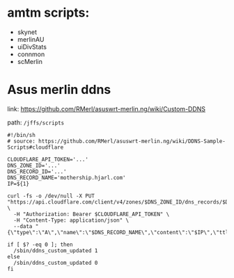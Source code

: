 # amtm scripts:

- skynet
- merlinAU
- uiDivStats
- connmon
- scMerlin

# Asus merlin ddns

link: https://github.com/RMerl/asuswrt-merlin.ng/wiki/Custom-DDNS

path: `/jffs/scripts`

```
#!/bin/sh
# source: https://github.com/RMerl/asuswrt-merlin.ng/wiki/DDNS-Sample-Scripts#cloudflare

CLOUDFLARE_API_TOKEN='...'
DNS_ZONE_ID='...'
DNS_RECORD_ID='...'
DNS_RECORD_NAME='mothership.hjarl.com'
IP=${1}

curl -fs -o /dev/null -X PUT "https://api.cloudflare.com/client/v4/zones/$DNS_ZONE_ID/dns_records/$DNS_RECORD_ID" \
  -H "Authorization: Bearer $CLOUDFLARE_API_TOKEN" \
  -H "Content-Type: application/json" \
  --data "{\"type\":\"A\",\"name\":\"$DNS_RECORD_NAME\",\"content\":\"$IP\",\"ttl\":1,\"proxied\":false}"

if [ $? -eq 0 ]; then
  /sbin/ddns_custom_updated 1
else
  /sbin/ddns_custom_updated 0
fi
```
